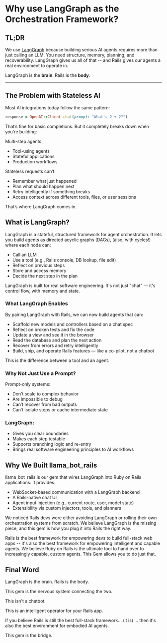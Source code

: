 # Why use LangGraph as the Orchestration Framework?

## TL;DR
We use [LangGraph](https://github.com/langchain-ai/langgraph) because building serious AI agents requires more than just calling an LLM. You need structure, memory, planning, and recoverability. LangGraph gives us all of that -- and Rails gives our agents a real environment to operate in.

LangGraph is the **brain**. Rails is the **body**.

---

## The Problem with Stateless AI

Most AI integrations today follow the same pattern:

```ruby
response = OpenAI::Client.chat(prompt: "What's 2 + 2?")
```

That’s fine for basic completions. But it completely breaks down when you're building:

Multi-step agents
- Tool-using agents
- Stateful applications
- Production workflows

Stateless requests can’t:
- Remember what just happened
- Plan what should happen next
- Retry intelligently if something breaks
- Access context across different tools, files, or user sessions

That’s where LangGraph comes in.

## What is LangGraph?

LangGraph is a stateful, structured framework for agent orchestration. It lets you build agents as directed acyclic graphs (DAGs), (also, with cycles!) where each node can:
- Call an LLM
- Use a tool (e.g., Rails console, DB lookup, file edit)
- Reflect on previous steps
- Store and access memory
- Decide the next step in the plan

LangGraph is built for real software engineering. It's not just "chat" — it's control flow, with memory and state.

### What LangGraph Enables

By pairing LangGraph with Rails, we can now build agents that can:
- Scaffold new models and controllers based on a chat spec
- Reflect on broken tests and fix the code
- Update a view and see it in the browser
- Read the database and plan the next action
- Recover from errors and retry intelligently
- Build, ship, and operate Rails features — like a co-pilot, not a chatbot

This is the difference between a tool and an agent.

### Why Not Just Use a Prompt?

Prompt-only systems:
- Don’t scale to complex behavior
- Are impossible to debug
- Can’t recover from bad outputs
- Can’t isolate steps or cache intermediate state

### LangGraph:
- Gives you clear boundaries
- Makes each step testable
- Supports branching logic and re-entry
- Brings real software engineering principles to AI workflows

## Why We Built llama_bot_rails

llama_bot_rails is our gem that wires LangGraph into Ruby on Rails applications. It provides:
- WebSocket-based communication with a LangGraph backend
- A Rails-native chat UI
- Agent input injection (e.g., current route, user, model state)
- Extensibility via custom injectors, tools, and planners

We noticed Rails devs were either avoiding LangGraph or rolling their own orchestration systems from scratch. We believe LangGraph is the missing piece, and this gem is how you plug it into Rails the right way.

Rails is the best framework for empowering devs to build full-stack web apps -- it's also the best framework for empowering intelligent and capable agents. We believe Ruby on Rails is the ultimate tool to hand over to increasingly capable, custom agents. This Gem allows you to do just that.

## Final Word

LangGraph is the brain. Rails is the body.

This gem is the nervous system connecting the two.

This isn't a chatbot.

This is an intelligent operator for your Rails app.

If you believe Rails is still the best full-stack framework... (it is)
... then it's also the best environment for embodied AI agents.

This gem is the bridge.